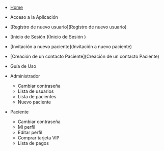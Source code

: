 * [Home](Home)
* Acceso a la Aplicación
 * [Registro de nuevo usuario](Registro de nuevo usuario)
 * [Inicio de Sesión   ](Inicio de Sesión   )
 * [Invitación a nuevo paciente](Invitación a nuevo paciente)
 * [Creación de un contacto Paciente](Creación de un contacto Paciente)
* Guía de Uso
 * Administrador
    * Cambiar contraseña
    * Lista de usuarios
    * Lista de pacientes
    * Nuevo paciente

 * Paciente
    * Cambiar contraseña
    * Mi perfil
    * Editar perfil
    * Comprar tarjeta VIP
    * Lista de pagos